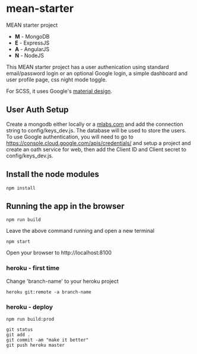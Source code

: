 # mean-starter
MEAN starter project

- **M** - MongoDB
- **E** - ExpressJS
- **A** - AngularJS
- **N** - NodeJS

This MEAN starter project has a user authenication using standard email/password login or an optional Google login, a simple dashboard and user profile page, css night mode toggle.

For SCSS, it uses Google's [material design](https://material.io/guidelines/material-design/introduction.html).

## User Auth Setup
Create a mongodb either locally or a [mlabs.com](https://mlab.com/) and add the connection string to config/keys_dev.js.  The database will be used to store the users. To use Google authentication, you will need to go to https://console.cloud.google.com/apis/credentials/ and setup a project and create an oath service for web, then add the Client ID and Client secret to config/keys_dev.js.

## Install the node modules
```
npm install
```

## Running the app in the browser
```
npm run build
```

Leave the above command running and open a new terminal
```
npm start
```
Open your browser to http://localhost:8100

### heroku - first time
Change 'branch-name' to your heroku project
```
heroku git:remote -a branch-name
```

### heroku - deploy
```
npm run build:prod

git status
git add .
git commit -am "make it better"
git push heroku master
```
